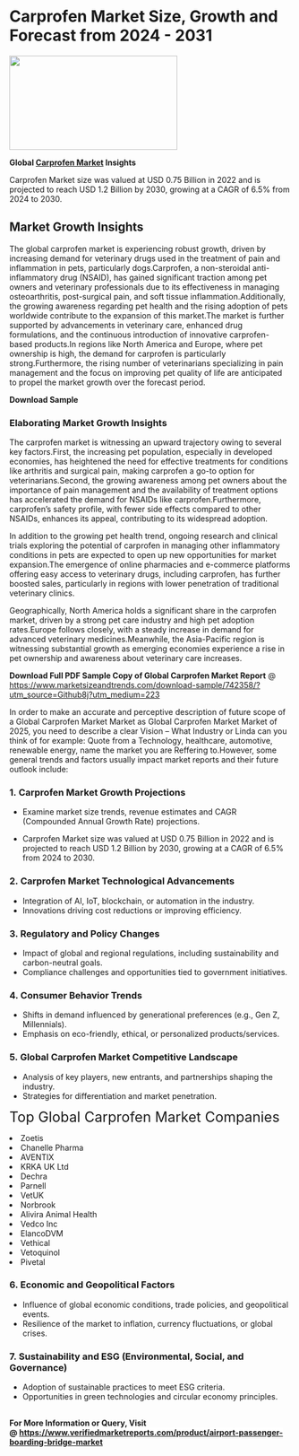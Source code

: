 <H1>Carprofen Market Size, Growth and Forecast from 2024 - 2031</H1><img class="aligncenter size-medium wp-image-584254" src="https://thirdeyenews.in/wp-content/uploads/2024/09/Global-Market-Research-300x168.jpeg" alt="" width="300" height="168" /><p><strong>Global&nbsp;<a href="https://www.marketsizeandtrends.com/download-sample/742358/?utm_source=Github8j?utm_medium=223">Carprofen Market</a> Insights</strong></p><p>Carprofen Market size was valued at USD 0.75 Billion in 2022 and is projected to reach USD 1.2 Billion by 2030, growing at a CAGR of 6.5% from 2024 to 2030.</p><p><h2>Market Growth Insights</h2> <p>The global carprofen market is experiencing robust growth, driven by increasing demand for veterinary drugs used in the treatment of pain and inflammation in pets, particularly dogs.Carprofen, a non-steroidal anti-inflammatory drug (NSAID), has gained significant traction among pet owners and veterinary professionals due to its effectiveness in managing osteoarthritis, post-surgical pain, and soft tissue inflammation.Additionally, the growing awareness regarding pet health and the rising adoption of pets worldwide contribute to the expansion of this market.The market is further supported by advancements in veterinary care, enhanced drug formulations, and the continuous introduction of innovative carprofen-based products.In regions like North America and Europe, where pet ownership is high, the demand for carprofen is particularly strong.Furthermore, the rising number of veterinarians specializing in pain management and the focus on improving pet quality of life are anticipated to propel the market growth over the forecast period.</p> <p><strong>Download Sample</strong></p> <h3>Elaborating Market Growth Insights</h3> <p>The carprofen market is witnessing an upward trajectory owing to several key factors.First, the increasing pet population, especially in developed economies, has heightened the need for effective treatments for conditions like arthritis and surgical pain, making carprofen a go-to option for veterinarians.Second, the growing awareness among pet owners about the importance of pain management and the availability of treatment options has accelerated the demand for NSAIDs like carprofen.Furthermore, carprofen’s safety profile, with fewer side effects compared to other NSAIDs, enhances its appeal, contributing to its widespread adoption.</p> <p>In addition to the growing pet health trend, ongoing research and clinical trials exploring the potential of carprofen in managing other inflammatory conditions in pets are expected to open up new opportunities for market expansion.The emergence of online pharmacies and e-commerce platforms offering easy access to veterinary drugs, including carprofen, has further boosted sales, particularly in regions with lower penetration of traditional veterinary clinics.</p> <p>Geographically, North America holds a significant share in the carprofen market, driven by a strong pet care industry and high pet adoption rates.Europe follows closely, with a steady increase in demand for advanced veterinary medicines.Meanwhile, the Asia-Pacific region is witnessing substantial growth as emerging economies experience a rise in pet ownership and awareness about veterinary care increases.</p> <p><span class=""><strong>Download Full PDF Sample Copy of Global Carprofen Market Report</strong> @ <a href="https://www.marketsizeandtrends.com/download-sample/742358/?utm_source=Github8j?utm_medium=223" target="_blank">https://www.marketsizeandtrends.com/download-sample/742358/?utm_source=Github8j?utm_medium=223</a></span></p><p>In order to make an accurate and perceptive description of future scope of a Global&nbsp;Carprofen Market Market as Global&nbsp;Carprofen Market Market of 2025, you need to describe a clear Vision &ndash; What Industry or Linda can you think of for example: Quote from a Technology, healthcare, automotive, renewable energy, name the market you are Reffering to.However, some general trends and factors usually impact market reports and their future outlook include:</p><h3>1.&nbsp;<strong>Carprofen Market Growth Projections</strong></h3><ul><li>Examine market size trends, revenue estimates and CAGR (Compounded Annual Growth Rate) projections.</li><li><p>Carprofen Market size was valued at USD 0.75 Billion in 2022 and is projected to reach USD 1.2 Billion by 2030, growing at a CAGR of 6.5% from 2024 to 2030.</p></li></ul><h3>2.&nbsp;<strong>Carprofen Market Technological Advancements</strong></h3><ul><li>Integration of AI, IoT, blockchain, or automation in the industry.</li><li>Innovations driving cost reductions or improving efficiency.</li></ul><h3>3.&nbsp;<strong>Regulatory and Policy Changes</strong></h3><ul><li>Impact of global and regional regulations, including sustainability and carbon-neutral goals.</li><li>Compliance challenges and opportunities tied to government initiatives.</li></ul><h3>4.&nbsp;<strong>Consumer Behavior Trends</strong></h3><ul><li>Shifts in demand influenced by generational preferences (e.g., Gen Z, Millennials).</li><li>Emphasis on eco-friendly, ethical, or personalized products/services.</li></ul><h3>5.&nbsp;<strong>Global Carprofen Market Competitive Landscape</strong></h3><ul><li>Analysis of key players, new entrants, and partnerships shaping the industry.</li><li>Strategies for differentiation and market penetration.</li></ul><p data-pm-slice="1 1 []"><span style="color: inherit; font-family: inherit; font-size: 25px;">Top Global Carprofen Market Companies</span></p><div class="" data-test-id=""><p><li>Zoetis</li><li> Chanelle Pharma</li><li> AVENTIX</li><li> KRKA UK Ltd</li><li> Dechra</li><li> Parnell</li><li> VetUK</li><li> Norbrook</li><li> Alivira Animal Health</li><li> Vedco Inc</li><li> ElancoDVM</li><li> Vethical</li><li> Vetoquinol</li><li> Pivetal</li></p></div><h3>6.&nbsp;<strong>Economic and Geopolitical Factors</strong></h3><ul><li>Influence of global economic conditions, trade policies, and geopolitical events.</li><li>Resilience of the market to inflation, currency fluctuations, or global crises.</li></ul><h3>7.&nbsp;<strong>Sustainability and ESG (Environmental, Social, and Governance)</strong></h3><ul><li>Adoption of sustainable practices to meet ESG criteria.</li><li>Opportunities in green technologies and circular economy principles.</li></ul><h2><strong style="font-size: 14px;">For More Information or Query, Visit @&nbsp;</strong><a style="background-color: #ffffff; font-size: 14px;" href="https://www.marketsizeandtrends.com/report/carprofen-market/" target="_blank">https://www.verifiedmarketreports.com/product/airport-passenger-boarding-bridge-market</a></h2>